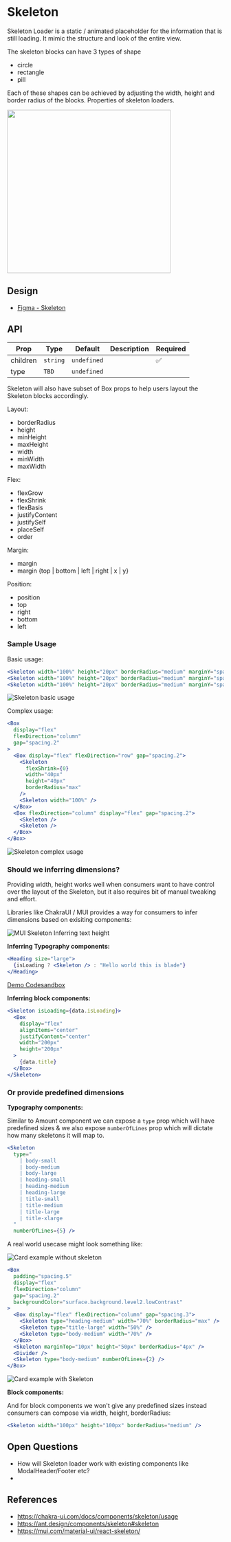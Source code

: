 # Skeleton <!-- omit in toc -->
Skeleton Loader is a static / animated placeholder for the information that is still loading. It mimic the structure and look of the entire view. 

The skeleton blocks can have 3 types of shape
- circle 
- rectangle
- pill

Each of these shapes can be achieved by adjusting the width, height and border radius of the blocks. Properties of skeleton loaders.

<img src="./skeleton-thumbnail.png" width="380" />

## Design
- [Figma - Skeleton](https://www.figma.com/file/jubmQL9Z8V7881ayUD95ps/Blade---Payment-Light?node-id=16508%3A258522&mode=dev)


## API

| Prop     | Type     | Default     | Description | Required |
| -------- | -------- | ----------- | ----------- | -------- |
| children | `string` | `undefined` |             | ✅        |
| type     | `TBD`    | `undefined` |             |          |

Skeleton will also have subset of Box props to help users layout the Skeleton blocks accordingly. 

Layout: 

- borderRadius
- height
- minHeight
- maxHeight
- width
- minWidth
- maxWidth

Flex:

- flexGrow
- flexShrink
- flexBasis
- justifyContent
- justifySelf
- placeSelf
- order

Margin: 

- margin
- margin {top | bottom | left | right | x | y}

Position:

- position
- top
- right
- bottom
- left


### Sample Usage

Basic usage: 

```jsx
<Skeleton width="100%" height="20px" borderRadius="medium" marginY="spacing.1" />
<Skeleton width="100%" height="20px" borderRadius="medium" marginY="spacing.1" />
<Skeleton width="100%" height="20px" borderRadius="medium" marginY="spacing.1" />
```

![Skeleton basic usage](./skeleton-usage-demo-1.png)

Complex usage: 

```jsx
<Box
  display="flex"
  flexDirection="column"
  gap="spacing.2"
>
  <Box display="flex" flexDirection="row" gap="spacing.2">
    <Skeleton
      flexShrink={0}
      width="40px"
      height="40px"
      borderRadius="max"
    />
    <Skeleton width="100%" />
  </Box>
  <Box flexDirection="column" display="flex" gap="spacing.2">
    <Skeleton />
    <Skeleton />
  </Box>
</Box>
```

![Skeleton complex usage](./skeleton-usage-demo-2.png)


### Should we inferring dimensions?

Providing width, height works well when consumers want to have control over the layout of the Skeleton, but it also requires bit of manual tweaking and effort. 

Libraries like ChakraUI / MUI provides a way for consumers to infer dimensions based on exisiting components: 

![MUI Skeleton Inferring text height](./mui-skeleton-dim-inference.png)

**Inferring Typography components:**

```jsx
<Heading size="large">
  {isLoading ? <Skeleton /> : "Hello world this is blade"}
</Heading>
```

[Demo Codesandbox](https://codesandbox.io/s/blade-skeleton-text-infer-dim-tmm6dn?file=/App.tsx)

**Inferring block components:**

```jsx
<Skeleton isLoading={data.isLoading}>
  <Box
    display="flex"
    alignItems="center"
    justifyContent="center"
    width="200px"
    height="200px"
  >
    {data.title}
  </Box>
</Skeleton>
```

### Or provide predefined dimensions 

**Typography components:**

Similar to Amount component we can expose a `type` prop which will have predefined sizes & we also expose `numberOfLines` prop which will dictate how many skeletons it will map to.

```jsx
<Skeleton 
  type="
    | body-small
    | body-medium
    | body-large
    | heading-small
    | heading-medium
    | heading-large
    | title-small
    | title-medium
    | title-large
    | title-xlarge
  " 
  numberOfLines={5} />
```

A real world usecase might look something like:

![Card example without skeleton](./real-usage-demo-before.png)

```jsx
<Box
  padding="spacing.5"
  display="flex"
  flexDirection="column"
  gap="spacing.2"
  backgroundColor="surface.background.level2.lowContrast"
>
  <Box display="flex" flexDirection="column" gap="spacing.3">
    <Skeleton type="heading-medium" width="70%" borderRadius="max" />
    <Skeleton type="title-large" width="50%" />
    <Skeleton type="body-medium" width="70%" />
  </Box>
  <Skeleton marginTop="10px" height="50px" borderRadius="4px" />
  <Divider />
  <Skeleton type="body-medium" numberOfLines={2} />
</Box>
```

![Card example with Skeleton](./real-usage-demo-after.png)

**Block components:**

And for block components we won't give any predefined sizes instead consumers can compose via width, height, borderRadius: 

```jsx
<Skeleton width="100px" height="100px" borderRadius="medium" />
```

## Open Questions

- How will Skeleton loader work with existing components like ModalHeader/Footer etc?
- 

## References

- https://chakra-ui.com/docs/components/skeleton/usage
- https://ant.design/components/skeleton#skeleton
- https://mui.com/material-ui/react-skeleton/
